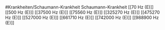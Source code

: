 #Krankheiten/Schaumann-Krankheit
Schaumann-Krankheit
[[70 Hz (E)]]
[[500 Hz (E)]]
[[37500 Hz (E)]]
[[75560 Hz (E)]]
[[325270 Hz (E)]]
[[475270 Hz (E)]]
[[527000 Hz (E)]]
[[661710 Hz (E)]]
[[742000 Hz (E)]]
[[988900 Hz (E)]]